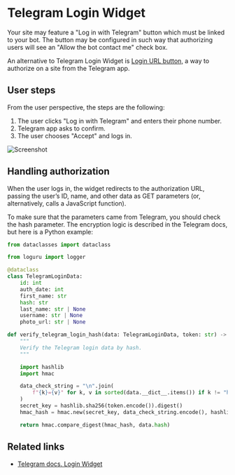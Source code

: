 # Telegram Login Widget

Your site may feature a "Log in with Telegram" button which must be linked to your bot.
The button may be configured in such way that authorizing users will see an "Allow the bot contact me" check box.

An alternative to Telegram Login Widget is [Login URL button,](../messages/buttons) a way to authorize on a site from the Telegram app.

## User steps

From the user perspective, the steps are the following:

1. The user clicks "Log in with Telegram" and enters their phone number.
2. Telegram app asks to confirm.
3. The user chooses "Accept" and logs in.

![Screenshot](https://core.telegram.org/file/811140314/17c1/xf4ULBL5tmE.58438/07ff5b2958ed0e7e36)

## Handling authorization

When the user logs in, the widget redirects to the authorization URL, passing the user’s ID, name, and other data as GET parameters (or, alternatively, calls a JavaScript function).

To make sure that the parameters came from Telegram, you should check the hash parameter. The encryption logic is described in the Telegram docs, but here is a Python example:

```python
from dataclasses import dataclass

from loguru import logger

@dataclass
class TelegramLoginData:
    id: int
    auth_date: int
    first_name: str
    hash: str
    last_name: str | None
    username: str | None
    photo_url: str | None

def verify_telegram_login_hash(data: TelegramLoginData, token: str) -> bool:
    """
    Verify the Telegram login data by hash.
    """

    import hashlib
    import hmac

    data_check_string = "\n".join(
        f"{k}={v}" for k, v in sorted(data.__dict__.items()) if k != "hash" and v is not None
    )
    secret_key = hashlib.sha256(token.encode()).digest()
    hmac_hash = hmac.new(secret_key, data_check_string.encode(), hashlib.sha256).hexdigest()

    return hmac.compare_digest(hmac_hash, data.hash)
```

## Related links

- [Telegram docs. Login Widget](https://core.telegram.org/widgets/login)
